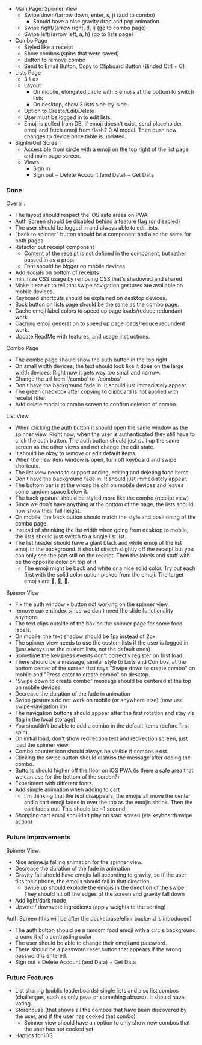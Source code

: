- Main Page: Spinner View
	- Swipe down/(arrow down, enter, s, j) (add to combo)
		- Should have a nice gravity drop and pop animation
	- Swipe right/(arrow right, d, l) (go to combo page)
	- Swipe left/(arrow left, a, h) (go to lists page)
- Combo Page
	- Styled like a receipt
	- Show combos (spins that were saved)
	- Button to remove combo
	- Send to Email Button, Copy to Clipboard Button (Binded Ctrl + C)
- Lists Page
	- 3 lists
	- Layout
		- On mobile, elongated circle with 3 emojis at the bottom to switch lists
		- On desktop, show 3 lists side-by-side
	- Option to Create/Edit/Delete
	- User must be logged in to edit lists.
	- Emoji is pulled from DB, if emoji doesn't exist, send placeholder emoji and fetch emoji from flash2.0 AI model. Then push new changes to device once table is updated.
- SignIn/Out Screen
	- Accessible from circle with a emoji on the top right of the list page and main page screen.
	- Views
		- Sign in
		- Sign out + Delete Account (and Data) + Get Data

### Done
Overall:
- The layout should respect the iOS safe areas on PWA.
- Auth Screen should be disabled behind a feature flag (or disabled)
- The user should be logged in and always able to edit lists.
- "back to spinner" button should be a component and also the same for both pages
- Refactor out receipt component
  - Content of the receipt is not defined in the component, but rather passed in as a prop.
  - Font should be bigger on mobile devices
- Add socials on bottom of receipts
- minimize CSS usage by removing CSS that's shadowed and shared
- Make it easier to tell that swipe navigation gestures are available on mobile devices.
- Keyboard shortcuts should be explained on desktop devices.
- Back button on lists page should be the same as the combo page.
- Cache emoji label colors to speed up page loads/reduce redundant work.
- Caching emoji generation to speed up page loads/reduce redundent work.
- Update ReadMe with features, and usage instructions.

Combo Page
- The combo page should show the auth button in the top right
- On small width devices, the text should look like it does on the large width devices. Right now it gets way too small and narrow.
- Change the url from '/combo' to '/combos'
- Don't have the background fade in. It should just immediately appear.
- The green checkbox after copying to clipboard is not applied with receipt filter.
- Add delete modal to combo screen to confirm deletion of combo.

List View
- When clicking the auth button it should open the same window as the spinner view. Right now, when the user is authenticated they still have to click the auth button. The auth button should just pull up the same screen as the other views and not change the edit state.
- It should be okay to remove or edit default items.
- When the new item window is open, turn off keyboard and swipe shortcuts.
- The list view needs to support adding, editing and deleting food items.
- Don't have the background fade in. It should just immediately appear.
- The bottom bar is at the wrong height on mobile devices and leaves some random space below it.
- The back gesture should be styled more like the combo (receipt view)
- Since we don't have anything at the bottom of the page, the lists should now show their full height.
- On mobile, the back button should match the style and positioning of the combo page.
- Instead of shrinking the list width when going from desktop to mobile, the lists should just switch to a single list list.
- The list header should have a giant black and white emoji of the list emoji in the background. it should stretch slightly off the receipt but you can only see the part still on the receipt. Then the labels and stuff with be the opposite color on top of it.
    - The emoji might be back and white or a nice solid color. Try out each first with the solid color option picked from the emoji. The target emojis are 🐔, 🍠, 🥦.

Spinner View
- Fix the auth window x button not working on the spinner view.
- remove currentIndex since we don't need the slide functionality anymore.
- The text clips outside of the box on the spinner page for some food labels.
- On mobile, the text shadow should be 1px instead of 2px.
- The spinner view needs to use the custom lists if the user is logged in. (just always use the custom lists, not the default ones)
- Sometime the key press events don't correctly register on first load.
- There should be a message, similar style to Lists and Combos, at the bottom center of the screen that says "Swipe down to create combo" on mobile and "Press enter to create combo" on desktop.
- "Swipe down to create combo" message should be centered at the top on mobile devices.
- Decrease the duration of the fade in animation
- Swipe gestures do not work on mobile (or anywhere else) (now use swipe-navigation lib)
- The navigation buttons should appear after the first rotation and stay via flag in the local storage)
- You shouldn't be able to add a combo in the default items (before first spin).
- On initial load, don't show redirection text and redirection screen, just load the spinner view.
- Combo counter icon should always be visible if combos exist.
- Clicking the swipe button should dismiss the message after adding the combo.
- Buttons should higher off the floor on iOS PWA (is there a safe area that we can use for the bottom of the screen?)
- Experiment with different fonts.
- Add simple animation when adding to cart
    - I'm thinking that the text disappears, the emojis all move the center and a cart emoji fades in over the top as the emojis shrink. Then the cart fades out. This should be ~1 second.
- Shopping cart emoji shouldn't play on start screen (via keyboard/swipe action)

### Future Improvements
Spinner View:
- Nice anime.js falling animation for the spinner view.
- Decrease the duration of the fade in animation
- Gravity fall should have emojis fall according to gravity, so if the user tilts their phone, the emojis should fall in that direction.
   - Swipe up should explode the emojis in the direction of the swipe. They should hit off the edges of the screen and gravity fall down
- Add light/dark mode
- Upvote / downvote ingredients (apply weights to the sorting)


Auth Screen (this will be after the pocketbase/elixir backend is introduced)
- The auth button should be a random food emoji with a circle background around it of a contrasting color
- The user should be able to change their emoji and password.
- There should be a password reset button that appears if the wrong password is entered.
- Sign out + Delete Account (and Data) + Get Data



### Future Features
- List sharing (public leaderboards) single lists and also list combos (challenges, such as only peas or something absurd). It should have voting.
- Storehouse (that shows all the combos that have been discovered by the user, and if the user has cooked that combo)
    - Spinner view should have an option to only show new combos that the user has not cooked yet.
- Haptics for iOS
